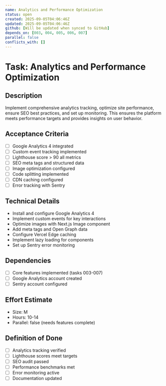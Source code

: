 ```yaml
---
name: Analytics and Performance Optimization
status: open
created: 2025-09-05T04:06:46Z
updated: 2025-09-05T04:06:46Z
github: [Will be updated when synced to GitHub]
depends_on: [003, 004, 005, 006, 007]
parallel: false
conflicts_with: []
---
```


# Task: Analytics and Performance Optimization

## Description
Implement comprehensive analytics tracking, optimize site performance, ensure SEO best practices, and set up monitoring. This ensures the platform meets performance targets and provides insights on user behavior.

## Acceptance Criteria
- [ ] Google Analytics 4 integrated
- [ ] Custom event tracking implemented
- [ ] Lighthouse score > 90 all metrics
- [ ] SEO meta tags and structured data
- [ ] Image optimization configured
- [ ] Code splitting implemented
- [ ] CDN caching configured
- [ ] Error tracking with Sentry

## Technical Details
- Install and configure Google Analytics 4
- Implement custom events for key interactions
- Optimize images with Next.js Image component
- Add meta tags and Open Graph data
- Configure Vercel Edge caching
- Implement lazy loading for components
- Set up Sentry error monitoring

## Dependencies
- [ ] Core features implemented (tasks 003-007)
- [ ] Google Analytics account created
- [ ] Sentry account configured

## Effort Estimate
- Size: M
- Hours: 10-14
- Parallel: false (needs features complete)

## Definition of Done
- [ ] Analytics tracking verified
- [ ] Lighthouse scores meet targets
- [ ] SEO audit passed
- [ ] Performance benchmarks met
- [ ] Error monitoring active
- [ ] Documentation updated